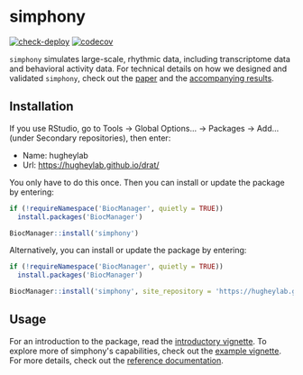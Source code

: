 # simphony

[![check-deploy](https://github.com/hugheylab/simphony/workflows/check-deploy/badge.svg)](https://github.com/hugheylab/simphony/actions)
[![codecov](https://codecov.io/gh/hugheylab/simphony/branch/master/graph/badge.svg)](https://codecov.io/gh/hugheylab/simphony)

`simphony` simulates large-scale, rhythmic data, including transcriptome data and behavioral activity data. For technical details on how we designed and validated `simphony`, check out the [paper](https://doi.org/10.7717/peerj.6985) and the [accompanying results](https://doi.org/10.6084/m9.figshare.7441355).

## Installation

If you use RStudio, go to Tools -> Global Options... -> Packages -> Add... (under Secondary repositories), then enter:

- Name: hugheylab
- Url: https://hugheylab.github.io/drat/

You only have to do this once. Then you can install or update the package by entering:

```R
if (!requireNamespace('BiocManager', quietly = TRUE))
  install.packages('BiocManager')

BiocManager::install('simphony')
```

Alternatively, you can install or update the package by entering:

```R
if (!requireNamespace('BiocManager', quietly = TRUE))
  install.packages('BiocManager')

BiocManager::install('simphony', site_repository = 'https://hugheylab.github.io/drat/')
```

## Usage

For an introduction to the package, read the [introductory vignette](https://simphony.hugheylab.org/articles/introduction.html). To explore more of simphony's capabilities, check out the [example vignette](https://simphony.hugheylab.org/articles/examples.html). For more details, check out the [reference documentation](https://simphony.hugheylab.org/reference/index.html).
